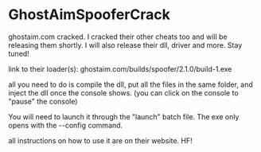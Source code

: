 # GhostAimSpooferCrack
ghostaim.com cracked. I cracked their other cheats too and will be releasing them shortly. I will also release their dll, driver and more. Stay tuned!

link to their loader(s): ghostaim.com/builds/spoofer/2.1.0/build-1.exe

all you need to do is compile the dll, put all the files in the same folder, and inject the dll once the console shows. (you can click on the console to "pause" the console)

You will need to launch it through the "launch" batch file. The exe only opens with the --config command. 

all instructions on how to use it are on their website. HF!
